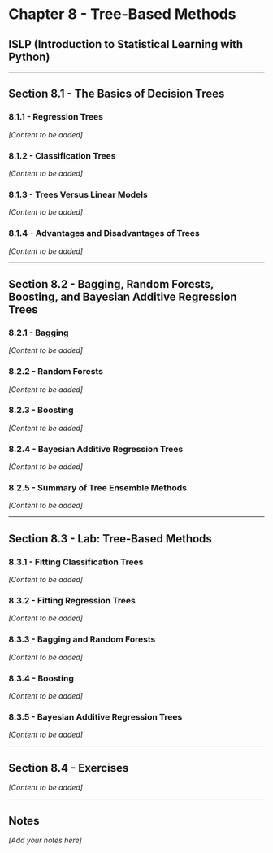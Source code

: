 # Chapter 8 - Tree-Based Methods

## ISLP (Introduction to Statistical Learning with Python)

---

## Section 8.1 - The Basics of Decision Trees

### 8.1.1 - Regression Trees
*[Content to be added]*

### 8.1.2 - Classification Trees
*[Content to be added]*

### 8.1.3 - Trees Versus Linear Models
*[Content to be added]*

### 8.1.4 - Advantages and Disadvantages of Trees
*[Content to be added]*

---

## Section 8.2 - Bagging, Random Forests, Boosting, and Bayesian Additive Regression Trees

### 8.2.1 - Bagging
*[Content to be added]*

### 8.2.2 - Random Forests
*[Content to be added]*

### 8.2.3 - Boosting
*[Content to be added]*

### 8.2.4 - Bayesian Additive Regression Trees
*[Content to be added]*

### 8.2.5 - Summary of Tree Ensemble Methods
*[Content to be added]*

---

## Section 8.3 - Lab: Tree-Based Methods

### 8.3.1 - Fitting Classification Trees
*[Content to be added]*

### 8.3.2 - Fitting Regression Trees
*[Content to be added]*

### 8.3.3 - Bagging and Random Forests
*[Content to be added]*

### 8.3.4 - Boosting
*[Content to be added]*

### 8.3.5 - Bayesian Additive Regression Trees
*[Content to be added]*

---

## Section 8.4 - Exercises
*[Content to be added]*

---

## Notes
*[Add your notes here]*
